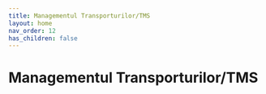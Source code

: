 ```yaml
---
title: Managementul Transporturilor/TMS
layout: home
nav_order: 12
has_children: false
---
```


# Managementul Transporturilor/TMS
